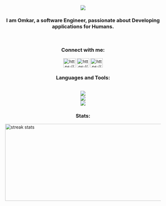 

<h1 align="center">
    <img src="https://readme-typing-svg.herokuapp.com/?font=Poppins&size=35&center=true&vCenter=true&color=FFD343&width=500&height=70&duration=4000&lines=Hi+There!+👋;+I'm+Omkar+Surve!;Python+Backend+Developer" />
</h1>


<h3 align="center">I am Omkar, a software Engineer, passionate about Developing applications for Humans.</h3>

<br/>


<h3 align="center">Connect with me:</h3>
<p align="center">
<a href="https://www.linkedin.com/in/omkarsurve-4a855a207/" target="blank"><img align="center" src="https://raw.githubusercontent.com/rahuldkjain/github-profile-readme-generator/master/src/images/icons/Social/linked-in-alt.svg" alt="https://www.linkedin.com/in/omkarsurve-4a855a207/" height="30" width="40" /></a>
    <a href="https://mail.google.com/mail/u/0/?fs=1&to=omkarsuhassurve@gmail.com&tf=cm" target="blank"><img align="center" src="https://www.svgrepo.com/show/303161/gmail-icon-logo.svg" alt="https://www.linkedin.com/in/omkarsurve-4a855a207/" height="30" width="40" /></a>
    <a href="https://www.hackerrank.com/profile/OmkarSurve07" target="blank"><img align="center" src="https://cdn4.iconfinder.com/data/icons/logos-and-brands/512/160_Hackerrank_logo_logos-512.png" alt="https://www.linkedin.com/in/omkarsurve-4a855a207/" height="30" width="40" /></a>
</p>

<h3 align="center">Languages and Tools:</h3>

 <div align="center">
     <br/><img src="https://skillicons.dev/icons?i=py,django,fastapi,flask,postgres,mongodb,react,nodejs,mui,html,css,md" /><br/>
    <img src="https://skillicons.dev/icons?i=git,docker,aws,selenium,anaconda,tensorflow" /><br>
    <img src="https://skillicons.dev/icons?i=vscode,postman,github,sentry" /></div>


<h3 align="center">Stats:</h3>
<div >
 <img width=900 height=250 src="https://github-readme-streak-stats-salesp07.vercel.app/?user=OmkarSurve07&count_private=true&theme=react&border_radius=10" alt="streak stats"/> <br/><br/>
</div>
